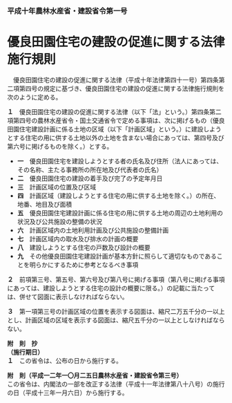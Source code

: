 ### 平成十年農林水産省・建設省令第一号  
# 優良田園住宅の建設の促進に関する法律施行規則  
　優良田園住宅の建設の促進に関する法律（平成十年法律第四十一号）第四条第二項第四号の規定に基づき、優良田園住宅の建設の促進に関する法律施行規則を次のように定める。  
  
**１**　優良田園住宅の建設の促進に関する法律（以下「法」という。）第四条第二項第四号の農林水産省令・国土交通省令で定める事項は、次に掲げるもの（優良田園住宅建設計画に係る土地の区域（以下「計画区域」という。）に建設しようとする住宅の用に供する土地以外の土地を含まない場合にあっては、第四号及び第六号に掲げるものを除く。）とする。  
* **一**　優良田園住宅を建設しようとする者の氏名及び住所（法人にあっては、その名称、主たる事務所の所在地及び代表者の氏名）  
* **二**　優良田園住宅の建設の着手及び完了の予定年月日  
* **三**　計画区域の位置及び区域  
* **四**　計画区域（建設しようとする住宅の用に供する土地を除く。）の所在、地番、地目及び面積  
* **五**　優良田園住宅建設計画に係る住宅の用に供する土地の周辺の土地利用の状況及び公共施設の整備の状況  
* **六**　計画区域内の土地利用計画及び公共施設の整備計画  
* **七**　計画区域内の取水及び排水の計画の概要  
* **八**　建設しようとする住宅の戸数及び設計の概要  
* **九**　その他優良田園住宅建設計画が基本方針に照らして適切なものであることを明らかにするために参考となるべき事項  
  
**２**　前項第三号、第五号、第六号及び第八号に掲げる事項（第八号に掲げる事項にあっては、建設しようとする住宅の設計の概要に限る。）の記載に当たっては、併せて図面に表示しなければならない。  
  
**３**　第一項第三号の計画区域の位置を表示する図面は、縮尺二万五千分の一以上とし、計画区域の区域を表示する図面は、縮尺五千分の一以上としなければならない。  
  
**附　則　抄**  
**（施行期日）**  
**１**　この省令は、公布の日から施行する。  
  
**附　則（平成一二年一〇月二五日農林水産省・建設省令第三号）**  
この省令は、内閣法の一部を改正する法律（平成十一年法律第八十八号）の施行の日（平成十三年一月六日）から施行する。  
  
